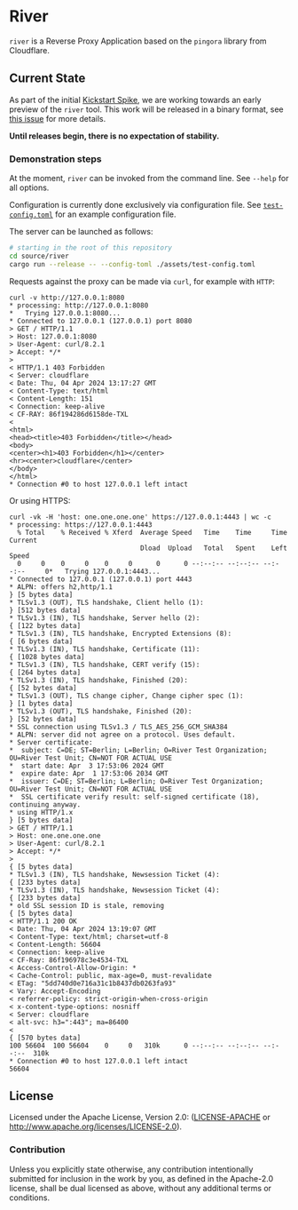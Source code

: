 # River

`river` is a Reverse Proxy Application based on the `pingora` library from Cloudflare.

## Current State

As part of the initial [Kickstart Spike], we are working towards an early preview of
the `river` tool. This work will be released in a binary format, see
[this issue][dist-rfc] for more details.

[Kickstart Spike]: https://github.com/memorysafety/river/milestone/1
[dist-rfc]: https://github.com/memorysafety/river/issues/15

**Until releases begin, there is no expectation of stability.**

### Demonstration steps

At the moment, `river` can be invoked from the command line. See `--help` for
all options.

Configuration is currently done exclusively via configuration file. See
[`test-config.toml`] for an example configuration file.

[`test-config.toml`]: ./source/river/assets/test-config.toml

The server can be launched as follows:

```sh
# starting in the root of this repository
cd source/river
cargo run --release -- --config-toml ./assets/test-config.toml
```

Requests against the proxy can be made via `curl`, for example with `HTTP`:

```
curl -v http://127.0.0.1:8080
* processing: http://127.0.0.1:8080
*   Trying 127.0.0.1:8080...
* Connected to 127.0.0.1 (127.0.0.1) port 8080
> GET / HTTP/1.1
> Host: 127.0.0.1:8080
> User-Agent: curl/8.2.1
> Accept: */*
>
< HTTP/1.1 403 Forbidden
< Server: cloudflare
< Date: Thu, 04 Apr 2024 13:17:27 GMT
< Content-Type: text/html
< Content-Length: 151
< Connection: keep-alive
< CF-RAY: 86f194286d6158de-TXL
<
<html>
<head><title>403 Forbidden</title></head>
<body>
<center><h1>403 Forbidden</h1></center>
<hr><center>cloudflare</center>
</body>
</html>
* Connection #0 to host 127.0.0.1 left intact
```

Or using HTTPS:

```
curl -vk -H 'host: one.one.one.one' https://127.0.0.1:4443 | wc -c
* processing: https://127.0.0.1:4443
  % Total    % Received % Xferd  Average Speed   Time    Time     Time  Current
                                 Dload  Upload   Total   Spent    Left  Speed
  0     0    0     0    0     0      0      0 --:--:-- --:--:-- --:--:--     0*   Trying 127.0.0.1:4443...
* Connected to 127.0.0.1 (127.0.0.1) port 4443
* ALPN: offers h2,http/1.1
} [5 bytes data]
* TLSv1.3 (OUT), TLS handshake, Client hello (1):
} [512 bytes data]
* TLSv1.3 (IN), TLS handshake, Server hello (2):
{ [122 bytes data]
* TLSv1.3 (IN), TLS handshake, Encrypted Extensions (8):
{ [6 bytes data]
* TLSv1.3 (IN), TLS handshake, Certificate (11):
{ [1028 bytes data]
* TLSv1.3 (IN), TLS handshake, CERT verify (15):
{ [264 bytes data]
* TLSv1.3 (IN), TLS handshake, Finished (20):
{ [52 bytes data]
* TLSv1.3 (OUT), TLS change cipher, Change cipher spec (1):
} [1 bytes data]
* TLSv1.3 (OUT), TLS handshake, Finished (20):
} [52 bytes data]
* SSL connection using TLSv1.3 / TLS_AES_256_GCM_SHA384
* ALPN: server did not agree on a protocol. Uses default.
* Server certificate:
*  subject: C=DE; ST=Berlin; L=Berlin; O=River Test Organization; OU=River Test Unit; CN=NOT FOR ACTUAL USE
*  start date: Apr  3 17:53:06 2024 GMT
*  expire date: Apr  1 17:53:06 2034 GMT
*  issuer: C=DE; ST=Berlin; L=Berlin; O=River Test Organization; OU=River Test Unit; CN=NOT FOR ACTUAL USE
*  SSL certificate verify result: self-signed certificate (18), continuing anyway.
* using HTTP/1.x
} [5 bytes data]
> GET / HTTP/1.1
> Host: one.one.one.one
> User-Agent: curl/8.2.1
> Accept: */*
>
{ [5 bytes data]
* TLSv1.3 (IN), TLS handshake, Newsession Ticket (4):
{ [233 bytes data]
* TLSv1.3 (IN), TLS handshake, Newsession Ticket (4):
{ [233 bytes data]
* old SSL session ID is stale, removing
{ [5 bytes data]
< HTTP/1.1 200 OK
< Date: Thu, 04 Apr 2024 13:19:07 GMT
< Content-Type: text/html; charset=utf-8
< Content-Length: 56604
< Connection: keep-alive
< CF-Ray: 86f196978c3e4534-TXL
< Access-Control-Allow-Origin: *
< Cache-Control: public, max-age=0, must-revalidate
< ETag: "5dd740d0e716a31c1b8437db0263fa93"
< Vary: Accept-Encoding
< referrer-policy: strict-origin-when-cross-origin
< x-content-type-options: nosniff
< Server: cloudflare
< alt-svc: h3=":443"; ma=86400
<
{ [570 bytes data]
100 56604  100 56604    0     0   310k      0 --:--:-- --:--:-- --:--:--  310k
* Connection #0 to host 127.0.0.1 left intact
56604
```

## License

Licensed under the Apache License, Version 2.0: ([LICENSE-APACHE](./LICENSE-APACHE)
or <http://www.apache.org/licenses/LICENSE-2.0>).

### Contribution

Unless you explicitly state otherwise, any contribution intentionally submitted
for inclusion in the work by you, as defined in the Apache-2.0 license, shall be
dual licensed as above, without any additional terms or conditions.
